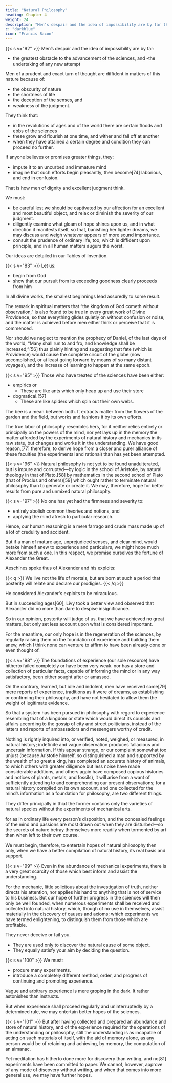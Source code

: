 ```yaml
---
title: "Natural Philosophy"
heading: Chapter 4
weight: 24
description: "Men’s despair and the idea of impossibility are by far the greatest obstacle to the advancement of the sciences"
c: "darkblue"
icon: "Francis Bacon"
---
```



{{< s v="92" >}} Men’s despair and the idea of impossibility are by far:
- the greatest obstacle to the advancement of the sciences, and 
-the undertaking of any new attempt


Men of a prudent and exact turn of thought are diffident in matters of this nature because of:
- the obscurity of nature
- the shortness of life
- the deception of the senses, and 
- weakness of the judgment. 

They think that:
- in the revolutions of ages and of the world there are certain floods and ebbs of the sciences
- these grow and flourish at one time, and wither and fall off at another
- when they have attained a certain degree and condition they can proceed no further.

If anyone believes or promises greater things, they:
- impute it to an uncurbed and immature mind
- imagine that such efforts begin pleasantly, then become[74] laborious, and end in confusion. 

That is how <!--  such thoughts easily enter the minds of --> men of dignity and excellent judgment think. 

We must:
- be careful <!-- , we must really take heed --> lest we should be captivated by our affection for an excellent and most beautiful object, and relax or diminish the severity of our judgment.
- diligently examine what gleam of hope shines upon us, and in what direction it manifests itself, so that, banishing her lighter dreams, we may discuss and weigh whatever appears of more sound importance. 
- consult the prudence of ordinary life, too, which is diffident upon principle, and in all human matters augurs the worst. 

<!-- Let us speak of hope, especially as we are not vain promisers, nor are willing to enforce or insnare men’s judgment, but would rather lead them willingly forward.  -->

Our ideas are detailed in our Tables of Invention.

<!-- Although we shall employ the most cogent means of enforcing hope when we bring them to particulars, and especially those which are digested and arranged in 
 -->
 <!-- (the subject partly of the second, but principally of the fourth part of the Instauration) --><!-- , which are, indeed, rather the very object of our hopes than hope itself.
 yet to proceed more leniently we must treat of the preparation of men’s minds, of which the manifestation of hope forms no slight part;  -->

<!-- for without it all that we have said tends rather to produce a gloom than to encourage activity or quicken the industry of experiment, by causing them to have a worse and more contemptuous opinion of things as they are than they now entertain, and to perceive and feel more thoroughly their unfortunate condition. We must, therefore, disclose and prefix our reasons for not thinking the hope of success improbable, as Columbus, before his wonderful voyage over the Atlantic, gave the reasons of his conviction that new lands and continents might be discovered besides those[75] already known; and these reasons, though at first rejected, were yet proved by subsequent experience, and were the causes and beginnings of the greatest events. -->


{{< s v="83" >}} Let us:
- begin from God
- show that our pursuit from its exceeding goodness clearly proceeds from him


In all divine works, the smallest beginnings lead assuredly to some result.

The remark in spiritual matters that “the kingdom of God cometh without observation,” is also found to be true in every great work of Divine Providence, so that everything glides quietly on without confusion or noise, and the matter is achieved before men either think or perceive that it is commenced. 

Nor should we neglect to mention the prophecy of Daniel, of the last days of the world, “Many shall run to and fro, and knowledge shall be increased,”[56] thus plainly hinting and suggesting that fate (which is Providence) would cause the complete circuit of the globe (now accomplished, or at least going forward by means of so many distant voyages), and the increase of learning to happen at the same epoch.


<!-- {{< s v="94" >}} We will next give a most potent reason for hope deduced from the errors of the past, and the ways still unattempted; for well was an ill-governed state thus reproved, “That which is worst with regard to the past should appear most consolatory for the future; for if you had done all that your duty commanded, and your affairs proceeded no better, you could not even hope for their improvement; but since their present unhappy situation is not owing to the force of circumstances, but to your own errors, you have reason to hope that by banishing or correcting the latter[76] you can produce a great change for the better in the former.” 

So if men had, during the many years that have elapsed, adhered to the right way of discovering and cultivating the sciences without being able to advance, it would be assuredly bold and presumptuous to imagine it possible to improve; 

but if they have mistaken the way and wasted their labor on improper objects, it follows that the difficulty does not arise from things themselves, which are not in our power, but from the human understanding, its practice and application, which is susceptible of remedy and correction. Our best plan, therefore, is to expose these errors; for in proportion as they impeded the past, so do they afford reason to hope for the future. And although we have touched upon them above, yet we think it right to give a brief, bare, and simple enumeration of them in this place. -->


{{< s v="95" >}} Those who have treated of the sciences have been either:
- empirics or
  - These are like ants which only heap up and use their store
- dogmatical.[57] 
  - These are like spiders which spin out their own webs. 

The bee is a mean between both. It extracts matter from the flowers of the garden and the field, but works and fashions it by its own efforts. 

The true labor of philosophy resembles hers, for it neither relies entirely or principally on the powers of the mind, nor yet lays up in the memory the matter afforded by the experiments of natural history and mechanics in its raw state, but changes and works it in the understanding. We have good reason,[77] therefore, to derive hope from a closer and purer alliance of these faculties (the experimental and rational) than has yet been attempted.


{{< s v="96" >}} Natural philosophy is not yet to be found unadulterated, but is impure and corrupted—by logic in the school of Aristotle, by natural theology in that of Plato,[58] by mathematics in the second school of Plato (that of Proclus and others)[59] which ought rather to terminate natural philosophy than to generate or create it. We may, therefore, hope for better results from pure and unmixed natural philosophy.

{{< s v="97" >}} No one has yet had the firmness and severity to:
- entirely abolish common theories and notions, and
- applying the mind afresh to particular research.

Hence, our human reasoning is a mere farrago and crude mass made up of a lot of credulity and accident. <!-- , and the puerile notions it originally contracted. -->

But if a man of mature age, unprejudiced senses, and clear mind, would betake himself anew to experience and particulars, we might hope much more from such a one. In this respect, we promise ourselves the fortune of Alexander the Great. <!--  and let none accuse us of vanity till they have heard the tale, which is intended to check vanity. -->

Aeschines spoke thus of Alexander and his exploits: 

{{< q >}}
We live not the life of mortals, but are born at such a period that posterity will relate and declare our prodigies.
{{< /q >}}

He considered Alexander's exploits to be miraculous.

But in succeeding ages[60], Livy took a better view and observed that Alexander did no more than dare to despise insignificance.

So in our opinion, posterity will judge of us, that we have achieved no great matters, but only set less account upon what is considered important. 

For the meantime, our only hope is in the regeneration of the sciences, by regularly raising them on the foundation of experience and building them anew, which I think none can venture to affirm to have been already done or even thought of.


{{< s v="98" >}} The foundations of experience (our sole resource) have hitherto failed completely or have been very weak. nor has a store and collection of particular facts, capable of informing the mind or in any way satisfactory, been either sought after or amassed. 

On the contrary, learned, but idle and indolent, men have received some[79] mere reports of experience, traditions as it were of dreams, as establishing or confirming their philosophy, and have not hesitated to allow them the weight of legitimate evidence. 

So that a system has been pursued in philosophy with regard to experience resembling that of a kingdom or state which would direct its councils and affairs according to the gossip of city and street politicians, instead of the letters and reports of ambassadors and messengers worthy of credit. 

Nothing is rightly inquired into, or verified, noted, weighed, or measured, in natural history; indefinite and vague observation produces fallacious and uncertain information. If this appear strange, or our complaint somewhat too unjust (because Aristotle himself, so distinguished a man and supported by the wealth of so great a king, has completed an accurate history of animals, to which others with greater diligence but less noise have made considerable additions, and others again have composed copious histories and notices of plants, metals, and fossils), it will arise from a want of sufficiently attending to and comprehending our present observations; for a natural history compiled on its own account, and one collected for the mind’s information as a foundation for philosophy, are two different things. 

They differ principally in thiat the former contains only the varieties of natural species without the experiments of mechanical arts.

for as in ordinary life every person’s disposition, and the concealed feelings of the mind and passions are most drawn out when they are disturbed—so the secrets of nature betray themselves more readily when tormented by art than when left to their own course. 

We must begin, therefore, to entertain hopes of natural philosophy then only, when we have a better compilation of natural history, its real basis and support.



{{< s v="99" >}} Even in the abundance of mechanical experiments, there is a very great scarcity of those which best inform and assist the understanding. 

For the mechanic, little solicitous about the investigation of truth, neither directs his attention, nor applies his hand to anything that is not of service to his business. But our hope of further progress in the sciences will then only be well founded, when numerous experiments shall be received and collected into natural history, which, though of no use in themselves, assist materially in the discovery of causes and axioms; which experiments we have termed enlightening, to distinguish them from those which are profitable. 

They never deceive or fail you.
- They are  used only to discover the natural cause of some object. 
- They equally satisfy your aim by deciding the question.

{{< s v="100" >}} We must:
- procure many experiments.
- introduce a completely different method, order, and progress of continuing and promoting experience. 

Vague and arbitrary experience is mere groping in the dark. It rather astonishes than instructs. 

But when experience shall proceed regularly and uninterruptedly by a determined rule, we may entertain better hopes of the sciences.


{{< s v="101" >}} But after having collected and prepared an abundance and store of natural history, and of the experience required for the operations of the understanding or philosophy, still the understanding is as incapable of acting on such materials of itself, with the aid of memory alone, as any person would be of retaining and achieving, by memory, the computation of an almanac. 

Yet meditation has hitherto done more for discovery than writing, and no[81] experiments have been committed to paper. We cannot, however, approve of any mode of discovery without writing, and when that comes into more general use, we may have further hopes.


